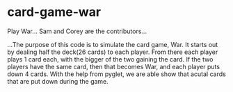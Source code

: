 # card-game-war
Play War...
Sam and Corey are the contributors...

...The purpose of this code is to simulate the card game, War. It starts out by dealing half the deck(26 cards) to each player. From there each player plays 1 card each, with the bigger of the two gaining the card. If the two players have the same card, then that becomes War, and each player puts down 4 cards. With the help from pyglet, we are able show that acutal cards that are put down during the game.
